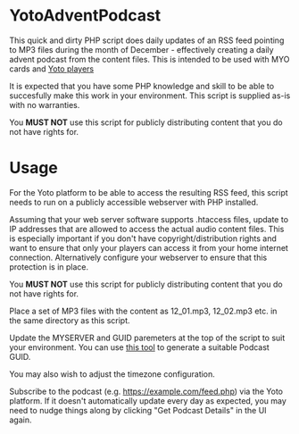 # YotoAdventPodcast

This quick and dirty PHP script does daily updates of an RSS feed pointing to MP3 files during the month of December - effectively creating a daily advent podcast from the content files. 
This is intended to be used with MYO cards and [Yoto players](https://www.yotoplay.com)

It is expected that you have some PHP knowledge and skill to be able to succesfully make this work in your environment. This script is supplied as-is with no warranties.

You **MUST NOT** use this script for publicly distributing content that you do not have rights for.

# Usage

For the Yoto platform to be able to access the resulting RSS feed, this script needs to run on a publicly accessible webserver with PHP installed. 

Assuming that your web server software supports .htaccess files, update to IP addresses that are allowed to access the actual audio content files. This is especially important if you don't have copyright/distribution rights and want to ensure that only your players can access it from your home internet connection. Alternatively configure your webserver to ensure that this protection is in place.

You **MUST NOT** use this script for publicly distributing content that you do not have rights for.

Place a set of MP3 files with the content as 12_01.mp3, 12_02.mp3 etc. in the same directory as this script.

Update the MYSERVER and GUID paremeters at the top of the script to suit your environment. 
You can use [this tool](https://tools.rssblue.com/podcast-guid) to generate a suitable Podcast GUID.

You may also wish to adjust the timezone configuration.

Subscribe to the podcast (e.g. https://example.com/feed.php) via the Yoto platform. If it doesn't automatically update every day as expected, you may need to nudge things along by clicking "Get Podcast Details" in the UI again. 

